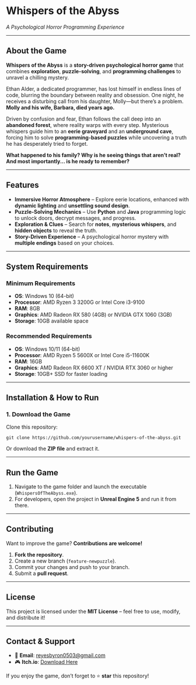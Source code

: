 # **Whispers of the Abyss**  
*A Psychological Horror Programming Experience*  

---

## **About the Game**  
**Whispers of the Abyss** is a **story-driven psychological horror game** that combines **exploration**, **puzzle-solving**, and **programming challenges** to unravel a chilling mystery.  

Ethan Alder, a dedicated programmer, has lost himself in endless lines of code, blurring the boundary between reality and obsession. One night, he receives a disturbing call from his daughter, Molly—but there’s a problem. **Molly and his wife, Barbara, died years ago.**  

Driven by confusion and fear, Ethan follows the call deep into an **abandoned forest**, where reality warps with every step. Mysterious whispers guide him to an **eerie graveyard** and an **underground cave**, forcing him to solve **programming-based puzzles** while uncovering a truth he has desperately tried to forget.  

**What happened to his family? Why is he seeing things that aren’t real? And most importantly... is he ready to remember?**  

---

## **Features**  
- **Immersive Horror Atmosphere** – Explore eerie locations, enhanced with **dynamic lighting** and **unsettling sound design**.  
- **Puzzle-Solving Mechanics** – Use **Python** and **Java** programming logic to unlock doors, decrypt messages, and progress.  
- **Exploration & Clues** – Search for **notes**, **mysterious whispers**, and **hidden objects** to reveal the truth.  
- **Story-Driven Experience** – A psychological horror mystery with **multiple endings** based on your choices.  

---

## **System Requirements**  

### **Minimum Requirements**  
- **OS**: Windows 10 (64-bit)  
- **Processor**: AMD Ryzen 3 3200G or Intel Core i3-9100  
- **RAM**: 8GB  
- **Graphics**: AMD Radeon RX 580 (4GB) or NVIDIA GTX 1060 (3GB)  
- **Storage**: 10GB available space  

### **Recommended Requirements**  
- **OS**: Windows 10/11 (64-bit)  
- **Processor**: AMD Ryzen 5 5600X or Intel Core i5-11600K  
- **RAM**: 16GB  
- **Graphics**: AMD Radeon RX 6600 XT / NVIDIA RTX 3060 or higher  
- **Storage**: 10GB+ SSD for faster loading  

---

## **Installation & How to Run**  

### **1. Download the Game**  
Clone this repository:  

`git clone https://github.com/yourusername/whispers-of-the-abyss.git`

Or download the **ZIP file** and extract it.

---

## **Run the Game**  
1. Navigate to the game folder and launch the executable (`WhispersOfTheAbyss.exe`).  
2. For developers, open the project in **Unreal Engine 5** and run it from there.  

---

## **Contributing**  
Want to improve the game? **Contributions are welcome!**  

1. **Fork the repository**.  
2. Create a new branch (`feature-newpuzzle`).  
3. Commit your changes and push to your branch.  
4. Submit a **pull request**.  

---

## **License**  
This project is licensed under the **MIT License** – feel free to use, modify, and distribute it!  

---

## **Contact & Support**  
- 📧 **Email**: reyesbyron0503@gmail.com 
- 🎮 **Itch.io**: [Download Here](https://yroror.itch.io/)  

If you enjoy the game, don’t forget to ⭐ **star** this repository!  
